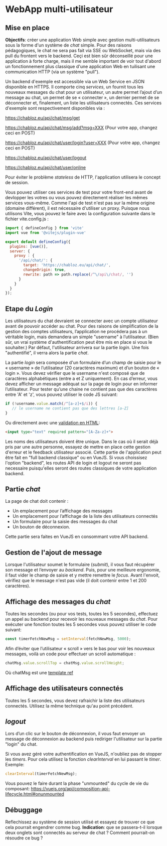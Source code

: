 # WebApp multi-utilisateur 

## Mise en place

**Objectifs**: créer une application Web simple avec gestion multi-utilisateurs sous la forme d'un système de *chat* simple. Pour des raisons pédagogiques, le chat ne sera pas fait via SSE ou WebSocket, mais via des pull du frontent vers le backend. Ceçi est bien sûr déconseillé pour une application à forte charge, mais il me semble important de voir tout d'abord un fonctionnement plus classique d'une application Web en tuilisant une communication HTTP (via un système "pull").

Un backend d'exemple est accessible via un Web Service en JSON disponible en HTTPS. Il comporte cinq *services*, un fournit tous les nouveaux messages du chat pour un utilisateur, un autre permet l’ajout d’un message au chat, un permet de se « connecter », un dernier permet de se déconnecter et, finalement, un liste les utilisateurs connectés. Ces services d'exemple sont respectivement disponibles via : 

https://chabloz.eu/api/chat/msg/get

https://chabloz.eu/api/chat/msg/add?msg=XXX (Pour votre app, changez ceci en POST)

https://chabloz.eu/api/chat/user/login?user=XXX  (Pour votre app, changez ceci en POST)

https://chabloz.eu/api/chat/user/logout

https://chabloz.eu/api/chat/user/online

Pour éviter le problème *stateless* de HTTP, l'application utilisera le concept de session.

Vous pouvez utiliser ces services de test pour votre front-end avant de devlopper les votres ou vous pouvez directement réaliser les mêmes services vous-même. Comme l'api de test n'est pas sur la même origine (domaine différent), il est nécessaire d'utiliser un proxy. Puisque nous utilisons Vite, vous pouvez le faire avec la configuration suivante dans le fichier vite.config.js :

```js
import { defineConfig } from 'vite'
import vue from '@vitejs/plugin-vue'

export default defineConfig({
  plugins: [vue()],
  server: {
    proxy : {
      '/api/chat/': {
        target: 'https://chabloz.eu/api/chat/',
        changeOrigin: true,
        rewrite: path => path.replace(/^\/api\/chat/, '')
      }
    }
  }
});
```

## Etape du *Login*

Les utilisateurs du chat devraient se connecter avec un compte utilisateur avant de pouvoir accéder au chat. Pour des raisons de simplification de la gestion des comptes utilisateurs, l’application ne procédera pas à un véritable login, mais demandera un simple "username" à l’utilisateur. (Bien sûr, un vrai système d'authentification peut être mis en place si vous le souhaiter.) Par défaut, l'utilisateur arrivera sur la partie *login*. Une fois "authentifié", il verra alors la partie *chat*.

La partie *login* sera composée d'un formulaire d’un champ de saisie pour le « username » de l’utilisateur (20 caractères maximum) et d’un bouton de « login ».
Vous devez vérifier que le username n'est composé que de caractères alphabétiques (entre a et Z uniquement). En cas d’erreur, vous devez afficher un message adéquat sur la page de login pour en informer l’utilisateur. Pour tester qu’une chaine ne contient pas que des caractères entre 'A' et 'z', vous pouvez utiliser le code JS suivant:

```js
if (!username.value.match(/^[a-z]+$/i)) { 
   // le username ne contient pas que des lettres [a-Z]
}
```

Ou directement avec une [validation en HTML](https://developer.mozilla.org/fr/docs/Learn/Forms/Form_validation):

```html
<input type="text" required pattern="[A-Za-z]+">
```

Les noms des utilisateurs doivent être unique. Dans le cas où il serait déjà pris par une autre personne, essayez de mettre en place cette gestion d'erreur et le feedback utilisateur associé. Cette partie de l'application peut être fait en "full backend classique" ou en VueJS. Si vous choissisez l'option "backend", les routes API de login et logout ne seront pas necessaire puisqu'elles seront des routes classiques de votre application backend.

##  Partie *chat*

La page de chat doit contenir :
- Un emplacement pour l’affichage des messages
- Un emplacement pour l’affichage de la liste des utilisateurs connectés
- Un formulaire pour la saisie des messages du chat
- Un bouton de déconnexion.

Cette partie sera faites en VueJS en consommant votre API backend.

## Gestion de l'ajout de message

Lorsque l'utilisateur soumet le formulaire (*submit*), il vous faut récupérer son message et l’envoyer au *backend*. Puis, pour une meilleure ergonomie, il faut vider le champ de saisie et y mettre remettre le *focus*.
Avant l'envoit, vérifiez que le message n'est pas vide (il doit contenir entre 1 et 200 caractères). 

## Affichage des messages du *chat*

Toutes les secondes (ou pour vos tests, toutes les 5 secondes), effectuez un appel au backend pour recevoir les nouveaux messages du *chat*. Pour exécuter une fonction toutes les 5 secondes vous pouvez utiliser le code suivant:

```js
const timerFetchNewMsg = setInterval(fetchNewMsg, 5000); 
``` 

Afin d’éviter que l’utilisateur « scroll » vers le bas pour voir les nouveaux messages, voilà un code pour effectuer un scroll automatique : 

```js
chatMsg.value.scrollTop = chatMsg.value.scrollHeight;
```

Où chatMsg est une [template ref](https://vuejs.org/guide/essentials/template-refs.html#template-refs)


## Affichage des utilisateurs connectés

Toutes les 5 secondes, vous devez rafraichir la liste des utilisateurs connectés. Utilisez la même technique qu'au point précédent.

## *logout*

Lors d’un clic sur le bouton de déconnexion, il vous faut envoyer un message de déconnexion au backend puis rediriger l'utilisateur sur la partie "login" du chat.

Si vous avez géré votre authentification en VueJS, n'oubliez pas de stopper les *timers*. Pour cela utilisez la fonction *clearInterval* en lui passant le *timer*. Exemple:

```js
clearInterval(timerFetchNewMsg); 
```

Vous pouvez le faire durant la phase "unmounted" du cycle de vie du composant: https://vuejs.org/api/composition-api-lifecycle.html#onunmounted

## Débuggage

Reflechissez au système de session utilisé et essayez de trouver ce que cela pourrait engendrer comme bug. **Indication**: que se passera-t-il lorsque deux onglets sont connectés au serveur de chat ? Comment pourrait-on résoudre ce bug ?
